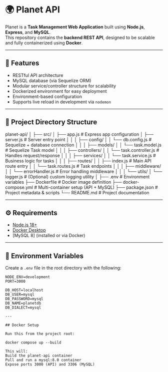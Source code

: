 # 🌍 Planet API

Planet is a **Task Management Web Application** built using **Node.js**, **Express**, and **MySQL**.  
This repository contains the **backend REST API**, designed to be scalable and fully containerized using **Docker**.

---

## 🚀 Features

- RESTful API architecture  
- MySQL database (via Sequelize ORM)  
- Modular service/controller structure for scalability  
- Dockerized environment for easy deployment  
- Environment-based configuration  
- Supports live reload in development via `nodemon`

---

## 📁 Project Directory Structure

planet-api/
│
├── src/
│ ├── app.js # Express app configuration
│ ├── server.js # Server entry point
│ │
│ ├── config/
│ │ └── db.config.js # Sequelize + database connection
│ │
│ ├── models/
│ │ └── task.model.js # Sequelize Task model
│ │
│ ├── controllers/
│ │ └── task.controller.js # Handles request/response
│ │
│ ├── services/
│ │ └── task.service.js # Business logic for tasks
│ │
│ ├── routes/
│ │ ├── index.js # Main API route entry
│ │ └── task.routes.js # Task endpoints
│ │
│ ├── middleware/
│ │ └── errorHandler.js # Error handling middleware
│ │
│ └── utils/
│ └── logger.js # (Optional) custom logging utility
│
├── .env # Environment variables
├── Dockerfile # Docker image definition
├── docker-compose.yml # Multi-container setup (API + MySQL)
├── package.json # Project metadata & scripts
└── README.md # Project documentation

---

## ⚙️ Requirements

- [Node.js 18+](https://nodejs.org/)
- [Docker Desktop](https://www.docker.com/)
- [MySQL 8] (installed or via Docker)

---

## 🧩 Environment Variables

Create a `.env` file in the root directory with the following:

```env
NODE_ENV=development
PORT=3000

DB_HOST=localhost
DB_USER=mysql
DB_PASSWORD=mysql
DB_NAME=planetdb
DB_DIALECT=mysql

---

## Docker Setup

Run this from the project root:

docker compose up --build

This will:
Build the planet-api container
Pull and run a mysql:8.0 container
Expose ports 3000 (API) and 3306 (MySQL)